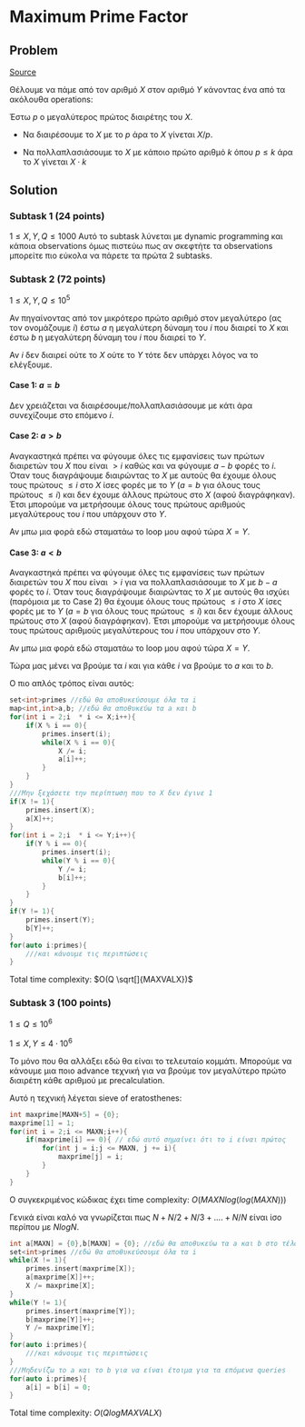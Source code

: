# Maximum Prime Factor
## Problem

[Source](https://jboi2022.lrmd.ro/document/day1/mpf.pdf)

Θέλουμε να πάμε από τον αριθμό $Χ$ στον αριθμό $Y$ κάνοντας ένα από τα ακόλουθα operations:

Έστω $p$ ο μεγαλύτερος πρώτος διαιρέτης του $Χ$.

- Να διαιρέσουμε το $Χ$ με το $p$ άρα το $X$ γίνεται $X/p$.

- Να πολλαπλασιάσουμε το $Χ$ με κάποιο πρώτο αριθμό $k$ όπου $p \le k$ άρα το $X$ γίνεται $X \cdot k$

## Solution

### Subtask 1 (24 points)
$1 \le X,Y,Q \le 1000$
Αυτό το subtask λύνεται με dynamic programming και κάποια observations όμως πιστεύω πως αν σκεφτήτε τα observations μπορείτε πιο εύκολα να πάρετε τα πρώτα 2 subtasks.

### Subtask 2 (72 points)
$1 \le X,Y,Q \le 10^5$

Αν πηγαίνοντας από τον μικρότερο πρώτο αριθμό στον μεγαλύτερο (ας τον ονομάζουμε $i$) έστω $a$ η μεγαλύτερη δύναμη του $i$ που διαιρεί το $Χ$ και έστω $b$ η μεγαλύτερη δύναμη του $i$ που διαιρεί το $Y$.

Αν $i$ δεν διαιρεί ούτε το $Χ$ ούτε το $Y$ τότε δεν υπάρχει λόγος να το ελέγξουμε. 

#### Case $1$: $a = b$
Δεν χρειάζεται να διαιρέσουμε/πολλαπλασιάσουμε με κάτι άρα συνεχίζουμε στο επόμενο $i$.

#### Case $2$: $a > b$
Αναγκαστηκά πρέπει να φύγουμε όλες τις εμφανίσεις των πρώτων διαιρετών του $Χ$ που είναι $> i$ καθώς και να φύγουμε $a - b$ φορές το $i$. Όταν τους διαγράψουμε διαιρώντας το $Χ$ με αυτούς θα έχουμε όλους τους πρώτους $\le i$ στο $Χ$ ίσες φορές με το $Y$ ($a = b$ για όλους τους πρώτους $\le i$) και δεν έχουμε άλλους πρώτους στο $X$ (αφού διαγράφηκαν). Έτσι μπορούμε να μετρήσουμε όλους τους πρώτους αριθμούς μεγαλύτερους του $i$ που υπάρχουν στο $Y$.

Αν μπω μια φορά εδώ σταματάω το loop μου αφού τώρα $Χ = Y$.

#### Case $3$: $a < b$
Αναγκαστηκά πρέπει να φύγουμε όλες τις εμφανίσεις των πρώτων διαιρετών του $Χ$ που είναι $> i$ για να πολλαπλασιάσουμε το $Χ$ με $b - a$ φορές το $i$. Όταν τους διαγράψουμε διαιρώντας το $Χ$ με αυτούς θα ισχύει (παρόμοια με το Case $2$) θα έχουμε όλους τους πρώτους $\le i$ στο $Χ$ ίσες φορές με το $Y$ ($a = b$ για όλους τους πρώτους $\le i$) και δεν έχουμε άλλους πρώτους στο $X$ (αφού διαγράφηκαν). Έτσι μπορούμε να μετρήσουμε όλους τους πρώτους αριθμούς μεγαλύτερους του $i$ που υπάρχουν στο $Y$.

Αν μπω μια φορά εδώ σταματάω το loop μου αφού τώρα $Χ = Y$.

Τώρα μας μένει να βρούμε τα $i$ και για κάθε $i$ να βρούμε το $a$ και το $b$.

Ο πιο απλός τρόπος είναι αυτός: 

```cpp
set<int>primes //εδώ θα αποθυκεύσουμε όλα τα i
map<int,int>a,b; //εδώ θα αποθυκεύω τα a και b
for(int i = 2;i  * i <= X;i++){
    if(X % i == 0){
        primes.insert(i);
        while(X % i == 0){
            X /= i;
            a[i]++;
        }
    }
}
///Μην ξεχάσετε την περίπτωση που το X δεν έγινε 1
if(X != 1){
    primes.insert(X);
    a[X]++;
}
for(int i = 2;i  * i <= Y;i++){
    if(Y % i == 0){
        primes.insert(i);
        while(Y % i == 0){
            Y /= i;
            b[i]++;
        }
    }
}
if(Y != 1){
    primes.insert(Y);
    b[Y]++;
}
for(auto i:primes){
    ///και κάνουμε τις περιπτώσεις
}
```
Total time complexity: $O(Q \sqrt[]{ΜΑΧVALX})$

### Subtask 3 (100 points)
$1 \le Q \le 10^6$

$1 \le X,Y \le 4\cdot10^6$

To μόνο που θα αλλάξει εδώ θα είναι το τελευταίο κομμάτι. Μπορούμε να κάνουμε μια ποιο advance τεχνική για να βρούμε τον μεγαλύτερο πρώτο διαιρέτη κάθε αριθμού με precalculation.

Αυτό η τεχνική λέγεται sieve of eratosthenes:

```cpp
int maxprime[MAXN+5] = {0};
maxprime[1] = 1;
for(int i = 2;i <= MAXN;i++){
    if(maxprime[i] == 0){ // εδώ αυτό σημαίνει ότι το i είναι πρώτος
        for(int j = i;j <= MAXN, j += i){
            maxprime[j] = i;
        }
    }
}
```
O συγκεκριμένος κώδικας έχει time complexity: $O(ΜΑΧΝ log(log({MAXN})))$

Γενικά είναι καλό να γνωρίζεται πως $Ν + Ν/2 + Ν/3 + .... + Ν/Ν$ είναι ίσο περίπου με $Ν log N$.

```cpp
int a[MAXN] = {0},b[MAXN] = {0}; //εδώ θα αποθυκεύω τα a και b στο τέλος του κάθε query πρέπει να τα ξαναμηδενίζω αλλά χωρίς να περάσω από άσκοπες θέσεις
set<int>primes //εδώ θα αποθυκεύσουμε όλα τα i
while(X != 1){
    primes.insert(maxprime[X]);
    a[maxprime[X]]++;
    X /= maxprime[X];
}
while(Y != 1){
    primes.insert(maxprime[Y]);
    b[maxprime[Y]]++;
    Y /= maxprime[Y];
}
for(auto i:primes){
    ///και κάνουμε τις περιπτώσεις
}
///Μηδενίζω το a και το b για να είναι έτοιμα για τα επόμενα queries
for(auto i:primes){
    a[i] = b[i] = 0;
}
```
Total time complexity: $O(Q log{MAXVALX})$
 
